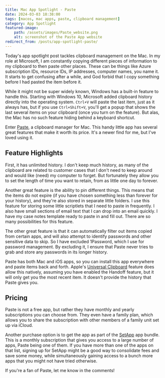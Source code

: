 ```yaml
---
title: Mac App Spotlight - Paste
date: 2024-03-03 18:38:00
tags: [macos, mac apps, paste, clipboard management]
category: App Spotlight
featured-image: 
    path: /assets/images/Paste_website.png
    alt: screenshot of the Paste App website
redirect_from: /posts/app-spotlight-paste/
---
```


Today's app spotlight post tackles clipboard management on the Mac. In my role at Microsoft, I am constantly copying different pieces of information to my clipboard to then paste other places. These can be things like Azure subscription IDs, resource IDs, IP addresses, computer names, you name it. It starts to get confusing after a while, and God forbid that I copy something before I had pasted the item before it.
<!-- more -->

While it might not be super widely known, Windows has a built-in feature to handle this. Starting with Windows 10, Microsoft added clipboard history directly into the operating system. `Ctrl+V` will paste the last item, just as it always has, but if you use `Ctrl+Shift+V`, you'll get a popup that shows the last several items on your clipboard (once you turn on the feature). But alas, the Mac has no such feature hiding behind a keyboard shortcut.

Enter [Paste](https://apps.apple.com/us/app/paste-endless-clipboard/id967805235), a clipboard manager for Mac. This handy little app has several great features that make it worth its price. It's a newer find for me, but I've loved using it.

## Feature Highlights

First, it has unlimited history. I don't keep much history, as many of the clipboard are related to customer cases that I don't need to keep around and would like (need) my computer to forget. But fortunately they allow you to set the length of time you want to retain, from as little one day to forever.

Another great feature is the ability to pin different things. This means that the items do not expire (if you have chosen something less than forever for your history), and they're also stored in separate little folders. I use this feature for storing some little scriptlets that I need to paste in frequently. I also have small sections of email text that I can drop into an email quickly. I have my case notes template ready to paste in and fill out. There are so many possibilities for this feature.

The other great feature is that it can automatically filter out items copied from certain apps, and will also attempt to identify passwords and other sensitive data to skip. So I have excluded 1Password, which I use for password management. By excluding it, I ensure that Paste never tries to grab and store any passwords in its longer history.

Paste has both Mac and iOS apps, so you can install this app everywhere and paste items back and forth. Apple's [Universal Clipboard](https://support.apple.com/guide/mac-help/copy-and-paste-between-devices-mchl70368996/mac) feature does allow this natively, assuming you have enabled the Handoff feature, but it will only get you the most recent item. It doesn't provide the history that Paste gives you.

## Pricing

Paste is not a free app, but rather they have monthly and yearly subscriptions you can choose from. They even have a family plan, which allows you to share the subscription with other members of a family unit set up via iCloud.

Another purchase option is to get the app as part of the [SetApp](https://setapp.com/apps/paste) app bundle. This is a monthly subscription that gives you access to a large number of apps, Paste being one of them. If you have more than one of the apps on that list, signing up for SetApp might be a good way to consolidate fees and save some money, while simultaneously gaining access to a bunch more apps that you might not have tried otherwise.

If you're a fan of Paste, let me know in the comments!

